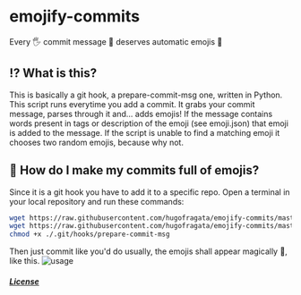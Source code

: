# emojify-commits
Every 🖐️ commit message 💬 deserves automatic emojis 🎉

## ⁉️ What is this?

This is basically a git hook, a prepare-commit-msg one, written in Python.
This script runs everytime you add a commit.
It grabs your commit message, parses through it and... adds emojis!
If the message contains words present in tags or description of the emoji (see emoji.json) that emoji is added to the message.
If the script is unable to find a matching emoji it chooses two random emojis, because why not.

## 🤔 How do I make my commits full of emojis?

Since it is a git hook you have to add it to a specific repo.
Open a terminal in your local repository and run these commands:

```bash
wget https://raw.githubusercontent.com/hugofragata/emojify-commits/master/emojify.py -O ./.git/hooks/prepare-commit-msg
wget https://raw.githubusercontent.com/hugofragata/emojify-commits/master/emoji.json -P ./.git/hooks/
chmod +x ./.git/hooks/prepare-commit-msg
```

Then just commit like you'd do usually, the emojis shall appear magically 🔮, like this.
![usage](https://i.imgur.com/WfV1G09.png "Usage")


##### [License](https://github.com/me-shaon/GLWTPL)
